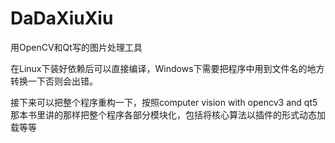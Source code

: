 # DaDaXiuXiu
用OpenCV和Qt写的图片处理工具

在Linux下装好依赖后可以直接编译，Windows下需要把程序中用到文件名的地方转换一下否则会出错。

接下来可以把整个程序重构一下，按照computer vision with opencv3 and qt5 那本书里讲的那样把整个程序各部分模块化，包括将核心算法以插件的形式动态加载等等
